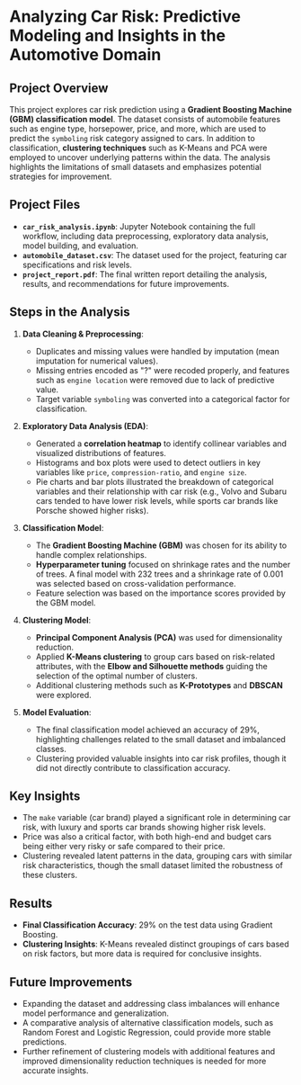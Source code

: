 # Analyzing Car Risk: Predictive Modeling and Insights in the Automotive Domain

## Project Overview

This project explores car risk prediction using a **Gradient Boosting Machine (GBM) classification model**. The dataset consists of automobile features such as engine type, horsepower, price, and more, which are used to predict the `symboling` risk category assigned to cars. In addition to classification, **clustering techniques** such as K-Means and PCA were employed to uncover underlying patterns within the data. The analysis highlights the limitations of small datasets and emphasizes potential strategies for improvement.

## Project Files

- **`car_risk_analysis.ipynb`**: Jupyter Notebook containing the full workflow, including data preprocessing, exploratory data analysis, model building, and evaluation.
- **`automobile_dataset.csv`**: The dataset used for the project, featuring car specifications and risk levels.
- **`project_report.pdf`**: The final written report detailing the analysis, results, and recommendations for future improvements.

## Steps in the Analysis

1. **Data Cleaning & Preprocessing**:
   - Duplicates and missing values were handled by imputation (mean imputation for numerical values).
   - Missing entries encoded as "?" were recoded properly, and features such as `engine location` were removed due to lack of predictive value.
   - Target variable `symboling` was converted into a categorical factor for classification.

2. **Exploratory Data Analysis (EDA)**:
   - Generated a **correlation heatmap** to identify collinear variables and visualized distributions of features.
   - Histograms and box plots were used to detect outliers in key variables like `price`, `compression-ratio`, and `engine size`.
   - Pie charts and bar plots illustrated the breakdown of categorical variables and their relationship with car risk (e.g., Volvo and Subaru cars tended to have lower risk levels, while sports car brands like Porsche showed higher risks).

3. **Classification Model**:
   - The **Gradient Boosting Machine (GBM)** was chosen for its ability to handle complex relationships.
   - **Hyperparameter tuning** focused on shrinkage rates and the number of trees. A final model with 232 trees and a shrinkage rate of 0.001 was selected based on cross-validation performance.
   - Feature selection was based on the importance scores provided by the GBM model.

4. **Clustering Model**:
   - **Principal Component Analysis (PCA)** was used for dimensionality reduction.
   - Applied **K-Means clustering** to group cars based on risk-related attributes, with the **Elbow and Silhouette methods** guiding the selection of the optimal number of clusters.
   - Additional clustering methods such as **K-Prototypes** and **DBSCAN** were explored.

5. **Model Evaluation**:
   - The final classification model achieved an accuracy of 29%, highlighting challenges related to the small dataset and imbalanced classes.
   - Clustering provided valuable insights into car risk profiles, though it did not directly contribute to classification accuracy.

## Key Insights

- The `make` variable (car brand) played a significant role in determining car risk, with luxury and sports car brands showing higher risk levels.
- Price was also a critical factor, with both high-end and budget cars being either very risky or safe compared to their price.
- Clustering revealed latent patterns in the data, grouping cars with similar risk characteristics, though the small dataset limited the robustness of these clusters.

## Results

- **Final Classification Accuracy**: 29% on the test data using Gradient Boosting.
- **Clustering Insights**: K-Means revealed distinct groupings of cars based on risk factors, but more data is required for conclusive insights.

## Future Improvements

- Expanding the dataset and addressing class imbalances will enhance model performance and generalization.
- A comparative analysis of alternative classification models, such as Random Forest and Logistic Regression, could provide more stable predictions.
- Further refinement of clustering models with additional features and improved dimensionality reduction techniques is needed for more accurate insights.
